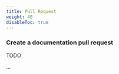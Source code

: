 ```yaml
---
title: Pull Request
weight: 40
disableToc: true
---
```


### Create a documentation pull request

TODO

...
